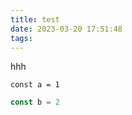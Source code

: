 ```yaml
---
title: test
date: 2023-03-20 17:51:48
tags:
---
```

hhh
```
const a = 1
```



``` javascript
const b = 2
```
